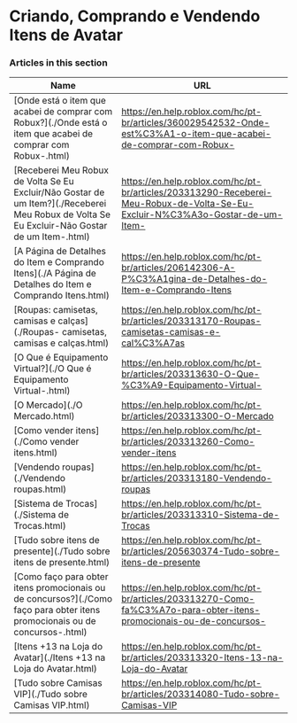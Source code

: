 # Criando, Comprando e Vendendo Itens de Avatar  
### Articles in this section
Name|URL
-|-
[Onde está o item que acabei de comprar com Robux?](./Onde está o item que acabei de comprar com Robux-.html) |https://en.help.roblox.com/hc/pt-br/articles/360029542532-Onde-est%C3%A1-o-item-que-acabei-de-comprar-com-Robux-
[Receberei Meu Robux de Volta Se Eu Excluir/Não Gostar de um Item?](./Receberei Meu Robux de Volta Se Eu Excluir-Não Gostar de um Item-.html) |https://en.help.roblox.com/hc/pt-br/articles/203313290-Receberei-Meu-Robux-de-Volta-Se-Eu-Excluir-N%C3%A3o-Gostar-de-um-Item-
[A Página de Detalhes do Item e Comprando Itens](./A Página de Detalhes do Item e Comprando Itens.html) |https://en.help.roblox.com/hc/pt-br/articles/206142306-A-P%C3%A1gina-de-Detalhes-do-Item-e-Comprando-Itens
[Roupas: camisetas, camisas e calças](./Roupas- camisetas, camisas e calças.html) |https://en.help.roblox.com/hc/pt-br/articles/203313170-Roupas-camisetas-camisas-e-cal%C3%A7as
[O Que é Equipamento Virtual?](./O Que é Equipamento Virtual-.html) |https://en.help.roblox.com/hc/pt-br/articles/203313630-O-Que-%C3%A9-Equipamento-Virtual-
[O Mercado](./O Mercado.html) |https://en.help.roblox.com/hc/pt-br/articles/203313300-O-Mercado
[Como vender itens](./Como vender itens.html) |https://en.help.roblox.com/hc/pt-br/articles/203313260-Como-vender-itens
[Vendendo roupas](./Vendendo roupas.html) |https://en.help.roblox.com/hc/pt-br/articles/203313180-Vendendo-roupas
[Sistema de Trocas](./Sistema de Trocas.html) |https://en.help.roblox.com/hc/pt-br/articles/203313310-Sistema-de-Trocas
[Tudo sobre itens de presente](./Tudo sobre itens de presente.html) |https://en.help.roblox.com/hc/pt-br/articles/205630374-Tudo-sobre-itens-de-presente
[Como faço para obter itens promocionais ou de concursos?](./Como faço para obter itens promocionais ou de concursos-.html) |https://en.help.roblox.com/hc/pt-br/articles/203313270-Como-fa%C3%A7o-para-obter-itens-promocionais-ou-de-concursos-
[Itens +13 na Loja do Avatar](./Itens +13 na Loja do Avatar.html) |https://en.help.roblox.com/hc/pt-br/articles/203313320-Itens-13-na-Loja-do-Avatar
[Tudo sobre Camisas  VIP](./Tudo sobre Camisas  VIP.html) |https://en.help.roblox.com/hc/pt-br/articles/203314080-Tudo-sobre-Camisas-VIP